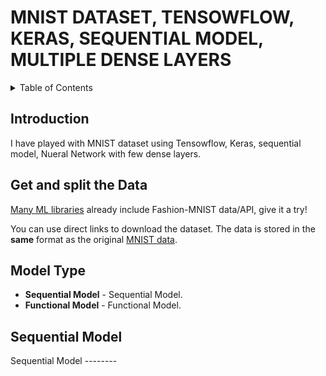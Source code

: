# MNIST DATASET, TENSOWFLOW, KERAS, SEQUENTIAL MODEL, MULTIPLE DENSE LAYERS

<details><summary>Table of Contents</summary><p>

* [Introduction](#introduction)
* [Get and split the Data](#get-and-split-the-data)
* [Model Type](#usage)
* [Sequential Model](#sequential-model)
</p></details><p></p>


## Introduction

I have played with MNIST dataset using Tensowflow, Keras, sequential model, Nueral Network with few dense layers.   

## Get and split the Data

[Many ML libraries](#loading-data-with-other-machine-learning-libraries) already include Fashion-MNIST data/API, give it a try!

You can use direct links to download the dataset. The data is stored in the **same** format as the original [MNIST data](http://yann.lecun.com/exdb/mnist/).

## Model Type

- **Sequential Model** - Sequential Model.
- **Functional Model** - Functional Model.

## Sequential Model
Sequential Model --------